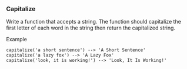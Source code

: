 ### Capitalize

Write a function that accepts a string.  The function should capitalize the first letter of each word in the string then return the capitalized string.

Example
```
capitalize('a short sentence') --> 'A Short Sentence'
capitalize('a lazy fox') --> 'A Lazy Fox'
capitalize('look, it is working!') --> 'Look, It Is Working!'
```